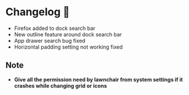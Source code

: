 # Changelog 🎉

- Firefox added to dock search bar 
- New outline feature around dock search bar 
- App drawer search bug fixed
- Horizontal padding setting not working fixed 

## Note
- **Give all the permission need by lawnchair from system settings if it crashes while changing grid or icons**